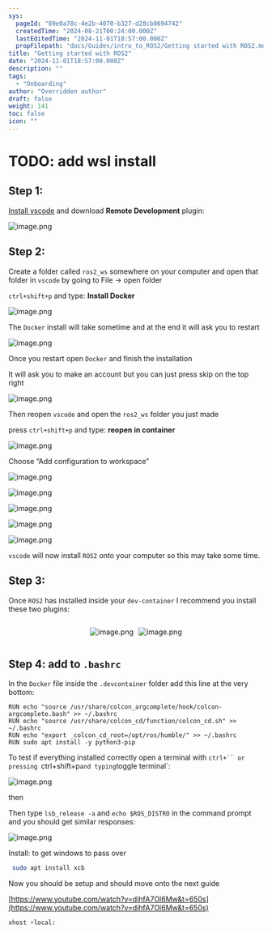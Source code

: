 ```yaml
---
sys:
  pageId: "89e0a78c-4e2b-4070-b327-d28cb0694742"
  createdTime: "2024-08-21T00:24:00.000Z"
  lastEditedTime: "2024-11-01T18:57:00.000Z"
  propFilepath: "docs/Guides/intro_to_ROS2/Getting started with ROS2.md"
title: "Getting started with ROS2"
date: "2024-11-01T18:57:00.000Z"
description: ""
tags:
  - "Onboarding"
author: "Overridden author"
draft: false
weight: 141
toc: false
icon: ""
---
```


# TODO: add wsl install

## Step 1:

[Install vscode](https://code.visualstudio.com/download) and download **Remote Development** plugin:

![image.png](https://prod-files-secure.s3.us-west-2.amazonaws.com/d518164a-d88e-44d1-a4ee-3adb3bd8bce0/efb52993-1881-4a40-b95e-6f020334f022/image.png?X-Amz-Algorithm=AWS4-HMAC-SHA256&X-Amz-Content-Sha256=UNSIGNED-PAYLOAD&X-Amz-Credential=ASIAZI2LB466TPYWZNEC%2F20250409%2Fus-west-2%2Fs3%2Faws4_request&X-Amz-Date=20250409T230802Z&X-Amz-Expires=3600&X-Amz-Security-Token=IQoJb3JpZ2luX2VjEB4aCXVzLXdlc3QtMiJGMEQCIHd1zO714c6SIxXJhg%2FtAOppLAdSdxqJRTMHEvEj3EwAAiAgZMDbS3UuRm9hdKKHp6IPSvUcjNzFsQxjbyV7DV141CqIBAiX%2F%2F%2F%2F%2F%2F%2F%2F%2F%2F8BEAAaDDYzNzQyMzE4MzgwNSIM%2FnQAzrpKhT78abstKtwDdq9jXju0LZ5%2Fh7GnQqIHa8bNgFBqMZMJKhGRmSQJe8AZXiBUhAScKJFA9uDM0oMyxD1Bhz%2BrTJoT8zlY5dlFwzR1%2BTYvm4kpO9CmmNLs3v0OoUxLdDnOE47GtB1ulUkGg4I6nRb%2BF9V2Y5LA7JyfW4LJS1Xjs2vOozDzaD%2FPgNDrNCik%2BwbkUTLSY%2BjpzMvGg8rVZ%2FWyAXLo25zD%2FQOSirEyQFR4loJx5TNVbh8cMQ%2FtrcwD0mz2NVazCeVuxRqmBI9zhGQRX0ORevICVolMzD1%2Bm1B21ZtYvqxgkqATvdTpSQvnWXcZGm4ZqFSPBA%2BbsiXMX71NSD%2FuaUsj5hf3a2vCgOAG9CTA50owkW7whBGR9dmwEWVfgwvl8g8GrYalmeA6aIWLSOuSkwgwGvYr8CH0Oo%2BkskLmx5myKcLVnjujKE80DumSIL1TrfbL5AAu%2FBwXJ6H7kqB%2BIqTUFdVUJCLx32kmCbNgyostJYJu8UdiIi9FLLonJJ6AWOKa%2BLpVh1RWKhao4ddgwle1GIK5%2BVwODjxpJ8xito%2By2SY6BfgAdqygJ8De7Gm90Rq5Z%2Br582ctJKh0iHayj5qPG7OUa8sxQFukZzC0jp%2B2bb0SUA%2BLPEXQZpP0a0eDEBYw0OPbvwY6pgEeKafuxmiEgkCjRtEA0h2vXcxbFNkcMBzKw%2FwzK1jwc0NOfp1sqUfBGwtsG3KqIJxR860HrJwF%2Fu%2F2cPgHOrABJ2FaYx5gAuI4jhL%2FdMWKtAFehtgvr1BcAb4Gn%2F2eIb8EinufzLMfJyawkmWCh9StEuV%2Bf%2FbQMmAC%2FgwgJJ1ErhUpliCvlIWyIEVgNT4ikV4YYLIT9Uzn5rSTxnulSQWsFPI7GmX4&X-Amz-Signature=e3d13f42d87cdbe1e8def03cab86fc47907452e6ddcac89e67114ef9200b97fc&X-Amz-SignedHeaders=host&x-id=GetObject)

## Step 2:

Create a folder called `ros2_ws` somewhere on your computer and open that folder in `vscode` by going to File → open folder 

`ctrl+shift+p` and type: **Install Docker**

![image.png](https://prod-files-secure.s3.us-west-2.amazonaws.com/d518164a-d88e-44d1-a4ee-3adb3bd8bce0/2269dc0e-1cd5-47ff-bceb-c04ad9b2eab0/image.png?X-Amz-Algorithm=AWS4-HMAC-SHA256&X-Amz-Content-Sha256=UNSIGNED-PAYLOAD&X-Amz-Credential=ASIAZI2LB466TPYWZNEC%2F20250409%2Fus-west-2%2Fs3%2Faws4_request&X-Amz-Date=20250409T230802Z&X-Amz-Expires=3600&X-Amz-Security-Token=IQoJb3JpZ2luX2VjEB4aCXVzLXdlc3QtMiJGMEQCIHd1zO714c6SIxXJhg%2FtAOppLAdSdxqJRTMHEvEj3EwAAiAgZMDbS3UuRm9hdKKHp6IPSvUcjNzFsQxjbyV7DV141CqIBAiX%2F%2F%2F%2F%2F%2F%2F%2F%2F%2F8BEAAaDDYzNzQyMzE4MzgwNSIM%2FnQAzrpKhT78abstKtwDdq9jXju0LZ5%2Fh7GnQqIHa8bNgFBqMZMJKhGRmSQJe8AZXiBUhAScKJFA9uDM0oMyxD1Bhz%2BrTJoT8zlY5dlFwzR1%2BTYvm4kpO9CmmNLs3v0OoUxLdDnOE47GtB1ulUkGg4I6nRb%2BF9V2Y5LA7JyfW4LJS1Xjs2vOozDzaD%2FPgNDrNCik%2BwbkUTLSY%2BjpzMvGg8rVZ%2FWyAXLo25zD%2FQOSirEyQFR4loJx5TNVbh8cMQ%2FtrcwD0mz2NVazCeVuxRqmBI9zhGQRX0ORevICVolMzD1%2Bm1B21ZtYvqxgkqATvdTpSQvnWXcZGm4ZqFSPBA%2BbsiXMX71NSD%2FuaUsj5hf3a2vCgOAG9CTA50owkW7whBGR9dmwEWVfgwvl8g8GrYalmeA6aIWLSOuSkwgwGvYr8CH0Oo%2BkskLmx5myKcLVnjujKE80DumSIL1TrfbL5AAu%2FBwXJ6H7kqB%2BIqTUFdVUJCLx32kmCbNgyostJYJu8UdiIi9FLLonJJ6AWOKa%2BLpVh1RWKhao4ddgwle1GIK5%2BVwODjxpJ8xito%2By2SY6BfgAdqygJ8De7Gm90Rq5Z%2Br582ctJKh0iHayj5qPG7OUa8sxQFukZzC0jp%2B2bb0SUA%2BLPEXQZpP0a0eDEBYw0OPbvwY6pgEeKafuxmiEgkCjRtEA0h2vXcxbFNkcMBzKw%2FwzK1jwc0NOfp1sqUfBGwtsG3KqIJxR860HrJwF%2Fu%2F2cPgHOrABJ2FaYx5gAuI4jhL%2FdMWKtAFehtgvr1BcAb4Gn%2F2eIb8EinufzLMfJyawkmWCh9StEuV%2Bf%2FbQMmAC%2FgwgJJ1ErhUpliCvlIWyIEVgNT4ikV4YYLIT9Uzn5rSTxnulSQWsFPI7GmX4&X-Amz-Signature=16bdacbd4e71171842d21d7f53ad0c542f627b2aa2228b48c1a320c8bd9b8b7e&X-Amz-SignedHeaders=host&x-id=GetObject)

The `Docker` install will take sometime and at the end it will ask you to restart

![image.png](https://prod-files-secure.s3.us-west-2.amazonaws.com/d518164a-d88e-44d1-a4ee-3adb3bd8bce0/ed233f78-be33-4b1f-b89c-9c346c0e961e/image.png?X-Amz-Algorithm=AWS4-HMAC-SHA256&X-Amz-Content-Sha256=UNSIGNED-PAYLOAD&X-Amz-Credential=ASIAZI2LB466TPYWZNEC%2F20250409%2Fus-west-2%2Fs3%2Faws4_request&X-Amz-Date=20250409T230802Z&X-Amz-Expires=3600&X-Amz-Security-Token=IQoJb3JpZ2luX2VjEB4aCXVzLXdlc3QtMiJGMEQCIHd1zO714c6SIxXJhg%2FtAOppLAdSdxqJRTMHEvEj3EwAAiAgZMDbS3UuRm9hdKKHp6IPSvUcjNzFsQxjbyV7DV141CqIBAiX%2F%2F%2F%2F%2F%2F%2F%2F%2F%2F8BEAAaDDYzNzQyMzE4MzgwNSIM%2FnQAzrpKhT78abstKtwDdq9jXju0LZ5%2Fh7GnQqIHa8bNgFBqMZMJKhGRmSQJe8AZXiBUhAScKJFA9uDM0oMyxD1Bhz%2BrTJoT8zlY5dlFwzR1%2BTYvm4kpO9CmmNLs3v0OoUxLdDnOE47GtB1ulUkGg4I6nRb%2BF9V2Y5LA7JyfW4LJS1Xjs2vOozDzaD%2FPgNDrNCik%2BwbkUTLSY%2BjpzMvGg8rVZ%2FWyAXLo25zD%2FQOSirEyQFR4loJx5TNVbh8cMQ%2FtrcwD0mz2NVazCeVuxRqmBI9zhGQRX0ORevICVolMzD1%2Bm1B21ZtYvqxgkqATvdTpSQvnWXcZGm4ZqFSPBA%2BbsiXMX71NSD%2FuaUsj5hf3a2vCgOAG9CTA50owkW7whBGR9dmwEWVfgwvl8g8GrYalmeA6aIWLSOuSkwgwGvYr8CH0Oo%2BkskLmx5myKcLVnjujKE80DumSIL1TrfbL5AAu%2FBwXJ6H7kqB%2BIqTUFdVUJCLx32kmCbNgyostJYJu8UdiIi9FLLonJJ6AWOKa%2BLpVh1RWKhao4ddgwle1GIK5%2BVwODjxpJ8xito%2By2SY6BfgAdqygJ8De7Gm90Rq5Z%2Br582ctJKh0iHayj5qPG7OUa8sxQFukZzC0jp%2B2bb0SUA%2BLPEXQZpP0a0eDEBYw0OPbvwY6pgEeKafuxmiEgkCjRtEA0h2vXcxbFNkcMBzKw%2FwzK1jwc0NOfp1sqUfBGwtsG3KqIJxR860HrJwF%2Fu%2F2cPgHOrABJ2FaYx5gAuI4jhL%2FdMWKtAFehtgvr1BcAb4Gn%2F2eIb8EinufzLMfJyawkmWCh9StEuV%2Bf%2FbQMmAC%2FgwgJJ1ErhUpliCvlIWyIEVgNT4ikV4YYLIT9Uzn5rSTxnulSQWsFPI7GmX4&X-Amz-Signature=af4e7b55202186894c0cbf81160055cd9a60f124aebc1e71b7c4cc9af5b2e9d1&X-Amz-SignedHeaders=host&x-id=GetObject)

Once you restart open `Docker` and finish the installation

It will ask you to make an account but you can just press skip on the top right

![image.png](https://prod-files-secure.s3.us-west-2.amazonaws.com/d518164a-d88e-44d1-a4ee-3adb3bd8bce0/21010ad9-1659-4fd9-9f59-9932a09b2a3d/image.png?X-Amz-Algorithm=AWS4-HMAC-SHA256&X-Amz-Content-Sha256=UNSIGNED-PAYLOAD&X-Amz-Credential=ASIAZI2LB466TPYWZNEC%2F20250409%2Fus-west-2%2Fs3%2Faws4_request&X-Amz-Date=20250409T230802Z&X-Amz-Expires=3600&X-Amz-Security-Token=IQoJb3JpZ2luX2VjEB4aCXVzLXdlc3QtMiJGMEQCIHd1zO714c6SIxXJhg%2FtAOppLAdSdxqJRTMHEvEj3EwAAiAgZMDbS3UuRm9hdKKHp6IPSvUcjNzFsQxjbyV7DV141CqIBAiX%2F%2F%2F%2F%2F%2F%2F%2F%2F%2F8BEAAaDDYzNzQyMzE4MzgwNSIM%2FnQAzrpKhT78abstKtwDdq9jXju0LZ5%2Fh7GnQqIHa8bNgFBqMZMJKhGRmSQJe8AZXiBUhAScKJFA9uDM0oMyxD1Bhz%2BrTJoT8zlY5dlFwzR1%2BTYvm4kpO9CmmNLs3v0OoUxLdDnOE47GtB1ulUkGg4I6nRb%2BF9V2Y5LA7JyfW4LJS1Xjs2vOozDzaD%2FPgNDrNCik%2BwbkUTLSY%2BjpzMvGg8rVZ%2FWyAXLo25zD%2FQOSirEyQFR4loJx5TNVbh8cMQ%2FtrcwD0mz2NVazCeVuxRqmBI9zhGQRX0ORevICVolMzD1%2Bm1B21ZtYvqxgkqATvdTpSQvnWXcZGm4ZqFSPBA%2BbsiXMX71NSD%2FuaUsj5hf3a2vCgOAG9CTA50owkW7whBGR9dmwEWVfgwvl8g8GrYalmeA6aIWLSOuSkwgwGvYr8CH0Oo%2BkskLmx5myKcLVnjujKE80DumSIL1TrfbL5AAu%2FBwXJ6H7kqB%2BIqTUFdVUJCLx32kmCbNgyostJYJu8UdiIi9FLLonJJ6AWOKa%2BLpVh1RWKhao4ddgwle1GIK5%2BVwODjxpJ8xito%2By2SY6BfgAdqygJ8De7Gm90Rq5Z%2Br582ctJKh0iHayj5qPG7OUa8sxQFukZzC0jp%2B2bb0SUA%2BLPEXQZpP0a0eDEBYw0OPbvwY6pgEeKafuxmiEgkCjRtEA0h2vXcxbFNkcMBzKw%2FwzK1jwc0NOfp1sqUfBGwtsG3KqIJxR860HrJwF%2Fu%2F2cPgHOrABJ2FaYx5gAuI4jhL%2FdMWKtAFehtgvr1BcAb4Gn%2F2eIb8EinufzLMfJyawkmWCh9StEuV%2Bf%2FbQMmAC%2FgwgJJ1ErhUpliCvlIWyIEVgNT4ikV4YYLIT9Uzn5rSTxnulSQWsFPI7GmX4&X-Amz-Signature=0ba3882f126bcda4e74d98ee3f5342b3a95dbaa6d0afdbddd3237cde47909592&X-Amz-SignedHeaders=host&x-id=GetObject)

Then reopen `vscode` and open the `ros2_ws` folder you just made

press `ctrl+shift+p` and type: **reopen in container**

![image.png](https://prod-files-secure.s3.us-west-2.amazonaws.com/d518164a-d88e-44d1-a4ee-3adb3bd8bce0/4e93b8c2-41ad-488c-8095-c74205196118/image.png?X-Amz-Algorithm=AWS4-HMAC-SHA256&X-Amz-Content-Sha256=UNSIGNED-PAYLOAD&X-Amz-Credential=ASIAZI2LB466TPYWZNEC%2F20250409%2Fus-west-2%2Fs3%2Faws4_request&X-Amz-Date=20250409T230802Z&X-Amz-Expires=3600&X-Amz-Security-Token=IQoJb3JpZ2luX2VjEB4aCXVzLXdlc3QtMiJGMEQCIHd1zO714c6SIxXJhg%2FtAOppLAdSdxqJRTMHEvEj3EwAAiAgZMDbS3UuRm9hdKKHp6IPSvUcjNzFsQxjbyV7DV141CqIBAiX%2F%2F%2F%2F%2F%2F%2F%2F%2F%2F8BEAAaDDYzNzQyMzE4MzgwNSIM%2FnQAzrpKhT78abstKtwDdq9jXju0LZ5%2Fh7GnQqIHa8bNgFBqMZMJKhGRmSQJe8AZXiBUhAScKJFA9uDM0oMyxD1Bhz%2BrTJoT8zlY5dlFwzR1%2BTYvm4kpO9CmmNLs3v0OoUxLdDnOE47GtB1ulUkGg4I6nRb%2BF9V2Y5LA7JyfW4LJS1Xjs2vOozDzaD%2FPgNDrNCik%2BwbkUTLSY%2BjpzMvGg8rVZ%2FWyAXLo25zD%2FQOSirEyQFR4loJx5TNVbh8cMQ%2FtrcwD0mz2NVazCeVuxRqmBI9zhGQRX0ORevICVolMzD1%2Bm1B21ZtYvqxgkqATvdTpSQvnWXcZGm4ZqFSPBA%2BbsiXMX71NSD%2FuaUsj5hf3a2vCgOAG9CTA50owkW7whBGR9dmwEWVfgwvl8g8GrYalmeA6aIWLSOuSkwgwGvYr8CH0Oo%2BkskLmx5myKcLVnjujKE80DumSIL1TrfbL5AAu%2FBwXJ6H7kqB%2BIqTUFdVUJCLx32kmCbNgyostJYJu8UdiIi9FLLonJJ6AWOKa%2BLpVh1RWKhao4ddgwle1GIK5%2BVwODjxpJ8xito%2By2SY6BfgAdqygJ8De7Gm90Rq5Z%2Br582ctJKh0iHayj5qPG7OUa8sxQFukZzC0jp%2B2bb0SUA%2BLPEXQZpP0a0eDEBYw0OPbvwY6pgEeKafuxmiEgkCjRtEA0h2vXcxbFNkcMBzKw%2FwzK1jwc0NOfp1sqUfBGwtsG3KqIJxR860HrJwF%2Fu%2F2cPgHOrABJ2FaYx5gAuI4jhL%2FdMWKtAFehtgvr1BcAb4Gn%2F2eIb8EinufzLMfJyawkmWCh9StEuV%2Bf%2FbQMmAC%2FgwgJJ1ErhUpliCvlIWyIEVgNT4ikV4YYLIT9Uzn5rSTxnulSQWsFPI7GmX4&X-Amz-Signature=2294f2fcad14cf0b11d0a2f22fc481eb655ed100994f5b4c2341a36bd1b16b3f&X-Amz-SignedHeaders=host&x-id=GetObject)

Choose “Add configuration to workspace”

![image.png](https://prod-files-secure.s3.us-west-2.amazonaws.com/d518164a-d88e-44d1-a4ee-3adb3bd8bce0/9560b282-5060-4989-ba37-97e7b2c22476/image.png?X-Amz-Algorithm=AWS4-HMAC-SHA256&X-Amz-Content-Sha256=UNSIGNED-PAYLOAD&X-Amz-Credential=ASIAZI2LB466TPYWZNEC%2F20250409%2Fus-west-2%2Fs3%2Faws4_request&X-Amz-Date=20250409T230802Z&X-Amz-Expires=3600&X-Amz-Security-Token=IQoJb3JpZ2luX2VjEB4aCXVzLXdlc3QtMiJGMEQCIHd1zO714c6SIxXJhg%2FtAOppLAdSdxqJRTMHEvEj3EwAAiAgZMDbS3UuRm9hdKKHp6IPSvUcjNzFsQxjbyV7DV141CqIBAiX%2F%2F%2F%2F%2F%2F%2F%2F%2F%2F8BEAAaDDYzNzQyMzE4MzgwNSIM%2FnQAzrpKhT78abstKtwDdq9jXju0LZ5%2Fh7GnQqIHa8bNgFBqMZMJKhGRmSQJe8AZXiBUhAScKJFA9uDM0oMyxD1Bhz%2BrTJoT8zlY5dlFwzR1%2BTYvm4kpO9CmmNLs3v0OoUxLdDnOE47GtB1ulUkGg4I6nRb%2BF9V2Y5LA7JyfW4LJS1Xjs2vOozDzaD%2FPgNDrNCik%2BwbkUTLSY%2BjpzMvGg8rVZ%2FWyAXLo25zD%2FQOSirEyQFR4loJx5TNVbh8cMQ%2FtrcwD0mz2NVazCeVuxRqmBI9zhGQRX0ORevICVolMzD1%2Bm1B21ZtYvqxgkqATvdTpSQvnWXcZGm4ZqFSPBA%2BbsiXMX71NSD%2FuaUsj5hf3a2vCgOAG9CTA50owkW7whBGR9dmwEWVfgwvl8g8GrYalmeA6aIWLSOuSkwgwGvYr8CH0Oo%2BkskLmx5myKcLVnjujKE80DumSIL1TrfbL5AAu%2FBwXJ6H7kqB%2BIqTUFdVUJCLx32kmCbNgyostJYJu8UdiIi9FLLonJJ6AWOKa%2BLpVh1RWKhao4ddgwle1GIK5%2BVwODjxpJ8xito%2By2SY6BfgAdqygJ8De7Gm90Rq5Z%2Br582ctJKh0iHayj5qPG7OUa8sxQFukZzC0jp%2B2bb0SUA%2BLPEXQZpP0a0eDEBYw0OPbvwY6pgEeKafuxmiEgkCjRtEA0h2vXcxbFNkcMBzKw%2FwzK1jwc0NOfp1sqUfBGwtsG3KqIJxR860HrJwF%2Fu%2F2cPgHOrABJ2FaYx5gAuI4jhL%2FdMWKtAFehtgvr1BcAb4Gn%2F2eIb8EinufzLMfJyawkmWCh9StEuV%2Bf%2FbQMmAC%2FgwgJJ1ErhUpliCvlIWyIEVgNT4ikV4YYLIT9Uzn5rSTxnulSQWsFPI7GmX4&X-Amz-Signature=3dba6d7bbe01c38ef51231af5f1193fce2cbe70697a03ba59c848693947126e3&X-Amz-SignedHeaders=host&x-id=GetObject)

![image.png](https://prod-files-secure.s3.us-west-2.amazonaws.com/d518164a-d88e-44d1-a4ee-3adb3bd8bce0/2ee63f81-886b-48e8-a553-dc6e5eac99e4/image.png?X-Amz-Algorithm=AWS4-HMAC-SHA256&X-Amz-Content-Sha256=UNSIGNED-PAYLOAD&X-Amz-Credential=ASIAZI2LB466TPYWZNEC%2F20250409%2Fus-west-2%2Fs3%2Faws4_request&X-Amz-Date=20250409T230802Z&X-Amz-Expires=3600&X-Amz-Security-Token=IQoJb3JpZ2luX2VjEB4aCXVzLXdlc3QtMiJGMEQCIHd1zO714c6SIxXJhg%2FtAOppLAdSdxqJRTMHEvEj3EwAAiAgZMDbS3UuRm9hdKKHp6IPSvUcjNzFsQxjbyV7DV141CqIBAiX%2F%2F%2F%2F%2F%2F%2F%2F%2F%2F8BEAAaDDYzNzQyMzE4MzgwNSIM%2FnQAzrpKhT78abstKtwDdq9jXju0LZ5%2Fh7GnQqIHa8bNgFBqMZMJKhGRmSQJe8AZXiBUhAScKJFA9uDM0oMyxD1Bhz%2BrTJoT8zlY5dlFwzR1%2BTYvm4kpO9CmmNLs3v0OoUxLdDnOE47GtB1ulUkGg4I6nRb%2BF9V2Y5LA7JyfW4LJS1Xjs2vOozDzaD%2FPgNDrNCik%2BwbkUTLSY%2BjpzMvGg8rVZ%2FWyAXLo25zD%2FQOSirEyQFR4loJx5TNVbh8cMQ%2FtrcwD0mz2NVazCeVuxRqmBI9zhGQRX0ORevICVolMzD1%2Bm1B21ZtYvqxgkqATvdTpSQvnWXcZGm4ZqFSPBA%2BbsiXMX71NSD%2FuaUsj5hf3a2vCgOAG9CTA50owkW7whBGR9dmwEWVfgwvl8g8GrYalmeA6aIWLSOuSkwgwGvYr8CH0Oo%2BkskLmx5myKcLVnjujKE80DumSIL1TrfbL5AAu%2FBwXJ6H7kqB%2BIqTUFdVUJCLx32kmCbNgyostJYJu8UdiIi9FLLonJJ6AWOKa%2BLpVh1RWKhao4ddgwle1GIK5%2BVwODjxpJ8xito%2By2SY6BfgAdqygJ8De7Gm90Rq5Z%2Br582ctJKh0iHayj5qPG7OUa8sxQFukZzC0jp%2B2bb0SUA%2BLPEXQZpP0a0eDEBYw0OPbvwY6pgEeKafuxmiEgkCjRtEA0h2vXcxbFNkcMBzKw%2FwzK1jwc0NOfp1sqUfBGwtsG3KqIJxR860HrJwF%2Fu%2F2cPgHOrABJ2FaYx5gAuI4jhL%2FdMWKtAFehtgvr1BcAb4Gn%2F2eIb8EinufzLMfJyawkmWCh9StEuV%2Bf%2FbQMmAC%2FgwgJJ1ErhUpliCvlIWyIEVgNT4ikV4YYLIT9Uzn5rSTxnulSQWsFPI7GmX4&X-Amz-Signature=f97756f962fa55795214ba41c88de728b6efab4d51d8e92c6ac4e0751e522249&X-Amz-SignedHeaders=host&x-id=GetObject)

![image.png](https://prod-files-secure.s3.us-west-2.amazonaws.com/d518164a-d88e-44d1-a4ee-3adb3bd8bce0/ae1580b2-b048-407e-aed9-b584224a7a04/image.png?X-Amz-Algorithm=AWS4-HMAC-SHA256&X-Amz-Content-Sha256=UNSIGNED-PAYLOAD&X-Amz-Credential=ASIAZI2LB466TPYWZNEC%2F20250409%2Fus-west-2%2Fs3%2Faws4_request&X-Amz-Date=20250409T230802Z&X-Amz-Expires=3600&X-Amz-Security-Token=IQoJb3JpZ2luX2VjEB4aCXVzLXdlc3QtMiJGMEQCIHd1zO714c6SIxXJhg%2FtAOppLAdSdxqJRTMHEvEj3EwAAiAgZMDbS3UuRm9hdKKHp6IPSvUcjNzFsQxjbyV7DV141CqIBAiX%2F%2F%2F%2F%2F%2F%2F%2F%2F%2F8BEAAaDDYzNzQyMzE4MzgwNSIM%2FnQAzrpKhT78abstKtwDdq9jXju0LZ5%2Fh7GnQqIHa8bNgFBqMZMJKhGRmSQJe8AZXiBUhAScKJFA9uDM0oMyxD1Bhz%2BrTJoT8zlY5dlFwzR1%2BTYvm4kpO9CmmNLs3v0OoUxLdDnOE47GtB1ulUkGg4I6nRb%2BF9V2Y5LA7JyfW4LJS1Xjs2vOozDzaD%2FPgNDrNCik%2BwbkUTLSY%2BjpzMvGg8rVZ%2FWyAXLo25zD%2FQOSirEyQFR4loJx5TNVbh8cMQ%2FtrcwD0mz2NVazCeVuxRqmBI9zhGQRX0ORevICVolMzD1%2Bm1B21ZtYvqxgkqATvdTpSQvnWXcZGm4ZqFSPBA%2BbsiXMX71NSD%2FuaUsj5hf3a2vCgOAG9CTA50owkW7whBGR9dmwEWVfgwvl8g8GrYalmeA6aIWLSOuSkwgwGvYr8CH0Oo%2BkskLmx5myKcLVnjujKE80DumSIL1TrfbL5AAu%2FBwXJ6H7kqB%2BIqTUFdVUJCLx32kmCbNgyostJYJu8UdiIi9FLLonJJ6AWOKa%2BLpVh1RWKhao4ddgwle1GIK5%2BVwODjxpJ8xito%2By2SY6BfgAdqygJ8De7Gm90Rq5Z%2Br582ctJKh0iHayj5qPG7OUa8sxQFukZzC0jp%2B2bb0SUA%2BLPEXQZpP0a0eDEBYw0OPbvwY6pgEeKafuxmiEgkCjRtEA0h2vXcxbFNkcMBzKw%2FwzK1jwc0NOfp1sqUfBGwtsG3KqIJxR860HrJwF%2Fu%2F2cPgHOrABJ2FaYx5gAuI4jhL%2FdMWKtAFehtgvr1BcAb4Gn%2F2eIb8EinufzLMfJyawkmWCh9StEuV%2Bf%2FbQMmAC%2FgwgJJ1ErhUpliCvlIWyIEVgNT4ikV4YYLIT9Uzn5rSTxnulSQWsFPI7GmX4&X-Amz-Signature=c008db0cc8a66c2be574b51105a9f1080fbc4b14e81a30f7d7245c576250f0bb&X-Amz-SignedHeaders=host&x-id=GetObject)

![image.png](https://prod-files-secure.s3.us-west-2.amazonaws.com/d518164a-d88e-44d1-a4ee-3adb3bd8bce0/53255b28-f75e-430f-b9e3-c0ac8577e42b/image.png?X-Amz-Algorithm=AWS4-HMAC-SHA256&X-Amz-Content-Sha256=UNSIGNED-PAYLOAD&X-Amz-Credential=ASIAZI2LB466TPYWZNEC%2F20250409%2Fus-west-2%2Fs3%2Faws4_request&X-Amz-Date=20250409T230802Z&X-Amz-Expires=3600&X-Amz-Security-Token=IQoJb3JpZ2luX2VjEB4aCXVzLXdlc3QtMiJGMEQCIHd1zO714c6SIxXJhg%2FtAOppLAdSdxqJRTMHEvEj3EwAAiAgZMDbS3UuRm9hdKKHp6IPSvUcjNzFsQxjbyV7DV141CqIBAiX%2F%2F%2F%2F%2F%2F%2F%2F%2F%2F8BEAAaDDYzNzQyMzE4MzgwNSIM%2FnQAzrpKhT78abstKtwDdq9jXju0LZ5%2Fh7GnQqIHa8bNgFBqMZMJKhGRmSQJe8AZXiBUhAScKJFA9uDM0oMyxD1Bhz%2BrTJoT8zlY5dlFwzR1%2BTYvm4kpO9CmmNLs3v0OoUxLdDnOE47GtB1ulUkGg4I6nRb%2BF9V2Y5LA7JyfW4LJS1Xjs2vOozDzaD%2FPgNDrNCik%2BwbkUTLSY%2BjpzMvGg8rVZ%2FWyAXLo25zD%2FQOSirEyQFR4loJx5TNVbh8cMQ%2FtrcwD0mz2NVazCeVuxRqmBI9zhGQRX0ORevICVolMzD1%2Bm1B21ZtYvqxgkqATvdTpSQvnWXcZGm4ZqFSPBA%2BbsiXMX71NSD%2FuaUsj5hf3a2vCgOAG9CTA50owkW7whBGR9dmwEWVfgwvl8g8GrYalmeA6aIWLSOuSkwgwGvYr8CH0Oo%2BkskLmx5myKcLVnjujKE80DumSIL1TrfbL5AAu%2FBwXJ6H7kqB%2BIqTUFdVUJCLx32kmCbNgyostJYJu8UdiIi9FLLonJJ6AWOKa%2BLpVh1RWKhao4ddgwle1GIK5%2BVwODjxpJ8xito%2By2SY6BfgAdqygJ8De7Gm90Rq5Z%2Br582ctJKh0iHayj5qPG7OUa8sxQFukZzC0jp%2B2bb0SUA%2BLPEXQZpP0a0eDEBYw0OPbvwY6pgEeKafuxmiEgkCjRtEA0h2vXcxbFNkcMBzKw%2FwzK1jwc0NOfp1sqUfBGwtsG3KqIJxR860HrJwF%2Fu%2F2cPgHOrABJ2FaYx5gAuI4jhL%2FdMWKtAFehtgvr1BcAb4Gn%2F2eIb8EinufzLMfJyawkmWCh9StEuV%2Bf%2FbQMmAC%2FgwgJJ1ErhUpliCvlIWyIEVgNT4ikV4YYLIT9Uzn5rSTxnulSQWsFPI7GmX4&X-Amz-Signature=953ec00f5359d4632beb77ece544f81af721179cee6e963bf84fd452ce1fdec5&X-Amz-SignedHeaders=host&x-id=GetObject)

![image.png](https://prod-files-secure.s3.us-west-2.amazonaws.com/d518164a-d88e-44d1-a4ee-3adb3bd8bce0/7c562767-5af9-4ffb-97d1-327bcdf4ee00/image.png?X-Amz-Algorithm=AWS4-HMAC-SHA256&X-Amz-Content-Sha256=UNSIGNED-PAYLOAD&X-Amz-Credential=ASIAZI2LB466TPYWZNEC%2F20250409%2Fus-west-2%2Fs3%2Faws4_request&X-Amz-Date=20250409T230802Z&X-Amz-Expires=3600&X-Amz-Security-Token=IQoJb3JpZ2luX2VjEB4aCXVzLXdlc3QtMiJGMEQCIHd1zO714c6SIxXJhg%2FtAOppLAdSdxqJRTMHEvEj3EwAAiAgZMDbS3UuRm9hdKKHp6IPSvUcjNzFsQxjbyV7DV141CqIBAiX%2F%2F%2F%2F%2F%2F%2F%2F%2F%2F8BEAAaDDYzNzQyMzE4MzgwNSIM%2FnQAzrpKhT78abstKtwDdq9jXju0LZ5%2Fh7GnQqIHa8bNgFBqMZMJKhGRmSQJe8AZXiBUhAScKJFA9uDM0oMyxD1Bhz%2BrTJoT8zlY5dlFwzR1%2BTYvm4kpO9CmmNLs3v0OoUxLdDnOE47GtB1ulUkGg4I6nRb%2BF9V2Y5LA7JyfW4LJS1Xjs2vOozDzaD%2FPgNDrNCik%2BwbkUTLSY%2BjpzMvGg8rVZ%2FWyAXLo25zD%2FQOSirEyQFR4loJx5TNVbh8cMQ%2FtrcwD0mz2NVazCeVuxRqmBI9zhGQRX0ORevICVolMzD1%2Bm1B21ZtYvqxgkqATvdTpSQvnWXcZGm4ZqFSPBA%2BbsiXMX71NSD%2FuaUsj5hf3a2vCgOAG9CTA50owkW7whBGR9dmwEWVfgwvl8g8GrYalmeA6aIWLSOuSkwgwGvYr8CH0Oo%2BkskLmx5myKcLVnjujKE80DumSIL1TrfbL5AAu%2FBwXJ6H7kqB%2BIqTUFdVUJCLx32kmCbNgyostJYJu8UdiIi9FLLonJJ6AWOKa%2BLpVh1RWKhao4ddgwle1GIK5%2BVwODjxpJ8xito%2By2SY6BfgAdqygJ8De7Gm90Rq5Z%2Br582ctJKh0iHayj5qPG7OUa8sxQFukZzC0jp%2B2bb0SUA%2BLPEXQZpP0a0eDEBYw0OPbvwY6pgEeKafuxmiEgkCjRtEA0h2vXcxbFNkcMBzKw%2FwzK1jwc0NOfp1sqUfBGwtsG3KqIJxR860HrJwF%2Fu%2F2cPgHOrABJ2FaYx5gAuI4jhL%2FdMWKtAFehtgvr1BcAb4Gn%2F2eIb8EinufzLMfJyawkmWCh9StEuV%2Bf%2FbQMmAC%2FgwgJJ1ErhUpliCvlIWyIEVgNT4ikV4YYLIT9Uzn5rSTxnulSQWsFPI7GmX4&X-Amz-Signature=07968e9046dd0724cc28b8c9745432f3fa44a352d30fd2dfe3836857f934ff37&X-Amz-SignedHeaders=host&x-id=GetObject)

`vscode` will now install `ROS2` onto your computer so this may take some time.

## Step 3:

Once `ROS2` has installed inside your `dev-container` I recommend you install these two plugins:

<div style="display: flex;flex-direction: row; column-gap:10px; max-width: 630px;justify-content: center;">
<div>

![image.png](https://prod-files-secure.s3.us-west-2.amazonaws.com/d518164a-d88e-44d1-a4ee-3adb3bd8bce0/3fc3d550-5a54-4ba1-ba6b-faa01cdb7369/image.png?X-Amz-Algorithm=AWS4-HMAC-SHA256&X-Amz-Content-Sha256=UNSIGNED-PAYLOAD&X-Amz-Credential=ASIAZI2LB4662QB7W4NF%2F20250409%2Fus-west-2%2Fs3%2Faws4_request&X-Amz-Date=20250409T230806Z&X-Amz-Expires=3600&X-Amz-Security-Token=IQoJb3JpZ2luX2VjEB4aCXVzLXdlc3QtMiJIMEYCIQDYHPpExkQFUYYIzSf6ACnG2xlcmHjRpKMPaTc1H%2BVDkwIhANgU%2FfBMg%2FquJimw8NgMyoXQnaaebpNE%2FqazGBkWEQ7bKogECJf%2F%2F%2F%2F%2F%2F%2F%2F%2F%2FwEQABoMNjM3NDIzMTgzODA1Igx8bmscf%2F47M2w%2F2Ygq3APBbhqdnwf8w7b8E%2BRsg6lag20wfiAaTIi4rvFB16gtrmQYVTfR%2F5aB88eCkSN1gBCX0cJ6D2NbKlrrQv20BCKethh5a1NhX2YV%2BSj5SPfGp2%2Bgo5VXj3K4O52JR9eFVIE85sCVG%2FK9yGkFTQXcLSZD3%2FY3qSLiPiBd7LhbD4pBY5zy0ADqdI7uNqf6lxSQRyOHEzBTcYs%2FnG20UK%2FvygMs13VSRyrypU6X4jk%2F2tnkVQpVP5KGMBdciox0KbyssXuIhlkxty6IuJkNSZUNRP9tFvjTNiupNmPcAYeUWeB6yu85RuRjk8SJMhKs38xsNMwmfCkBn3dD%2F3petW5VMetH3KJ%2FlYpsNGaTGTHXZ%2BIrypQ3CzKFhQb5ybq76I%2BTEVgNnVsvhuvsNTiHqyTjATfyXKHIHRfqOHR%2B4I8UM4KcSK08i4bIHmc9UT1kXhE3UNt%2BymEZBgJ9BIZkUH260%2FYiUmseo3CFJk3yfXWtuC5K8zXAUQopocj9IWbvFjmbbVhJf3nPOpqCzIZX46%2FYnTwHZN9o3vTr5l1rkXUFwdV83EERiITsA9vx97NoWxobdZjOOuJaxBeAYjnENRw0%2Bhy7DIXHGPaxzEzwqbLI1adFaGefvcD%2FRIpn%2BHJUrzC949u%2FBjqkATGjoEmegax3ThZNEBakdtjgnYzLdIYD1JV6YKYXbMkcxuMCOG%2Fq89SaoVJKaiXe4E77Al6paMADtxPBH46PO%2Fnmx%2FpEHD17TftxzVBvvuX0sLfW6oJKdMJR1yaVq18QHamW0qmYRqkHeR4CtKtwRHS7MtZPgFCtLeDxUhpi%2BWsmmCd8uxA4gi2zF9butj7US%2BYtAA9QukoIKE1%2F7VqMf202gvev&X-Amz-Signature=16672d5bc6ec41b5037d47e58eb4ee2bceba5b27e0fe2f009b06965a21337a3f&X-Amz-SignedHeaders=host&x-id=GetObject)

</div>
<div>

![image.png](https://prod-files-secure.s3.us-west-2.amazonaws.com/d518164a-d88e-44d1-a4ee-3adb3bd8bce0/d994cc66-13c2-4093-a5a3-f84cf4601a82/image.png?X-Amz-Algorithm=AWS4-HMAC-SHA256&X-Amz-Content-Sha256=UNSIGNED-PAYLOAD&X-Amz-Credential=ASIAZI2LB466ZHIIBMHT%2F20250409%2Fus-west-2%2Fs3%2Faws4_request&X-Amz-Date=20250409T230809Z&X-Amz-Expires=3600&X-Amz-Security-Token=IQoJb3JpZ2luX2VjEB4aCXVzLXdlc3QtMiJHMEUCIQCTGm%2BCxwBtvIOSOX6xdATWHPHqEra6tUMRU9EN4WbPDgIgWnZ%2FiF5lF%2FgIE%2BHZ0ivrzxGo164xSH6RiuxkXHAyOd8qiAQIl%2F%2F%2F%2F%2F%2F%2F%2F%2F%2F%2FARAAGgw2Mzc0MjMxODM4MDUiDJ0q5ytmp0R2JpoR7ircAzJakL6JIxxlhmELYrWvDlD2%2BzS%2F%2BXMRoZ18FsGbdHIkBHKWnKqJC77HyKsBiQJgYEURVG0xEIRExEvs5eDmcVbdNb8clLikWmLjNSKA2AdzjBM1K3UdR6KTp9xfwXMtPlgOPY3Yh1fyJQPSPdPrXWfRJQ8BqXuorAYo9Z58a2AnvwQLf8rRn6Vv%2F9Ze4QKZt0Gp91bfNPSxR4eAeHdCGWlIJtX7PmLhBO4h0v7BnJx43vpggF19NIfBzY0NW%2BWHBH7m34GrRPrE1pV6wxtKsf7ASFUsIhnQcQWVU8MDv7dolMIcGcQ3ObVcsZ9p9cigeZNs7lbK1d34Aff5IUgYm1uBhQrd7ASUp%2FpuKO066WziLMSAjoSZhbnF2RQr79qk0aiEOKGt1s0wrs6yDWnm51GptbJg93DPHm3rkjONQ4tLpbEbB8yU07zAp7lXZnJnQnWntWJSyy1Ok0qXFW1P6yOqPZhSOTaveRb6k8KmhHITFiJNxL4EAOoniERvFnVSUE8KSgE5B1P%2Fkwq%2BOliLDB2pYCFJ5zpkabkak6gWbs%2Bz00GIJ1sffQUsH9qbChSlNDf6hyABi%2FRPg5E%2Fn%2FvyGdQd0%2B50hOVe%2BoHj9IkMLQSALqN5cJ4ymu5VvXDmMPvi278GOqUBo%2FDxeJLqp%2F3C7wXu8wJXu%2F5b0TrdPaMEy%2Bp0rXiTfrKFFzPhw%2FBLY3aHd0iOaIdO5T6x%2FIyAPI%2FaXOr324nOLYogwxQd8HsqGpfyoIs%2FX2iKQTpW5wTyE9nn2hm%2FW3VqyBfxKWbSqP9pcBup5jQkz4H0xCVRGar8Nj4iFQF609N%2BO6pcGQikxg%2F08S9vNtYYaOddf1CG3akipkYaVzGNnL5pEXtQ&X-Amz-Signature=43ce4d1c97a876781a7555771bf031b9a8dc86f0155029af6775d5e896a10fba&X-Amz-SignedHeaders=host&x-id=GetObject)

</div>
</div>

## Step 4: add to `.bashrc`

In the `Docker` file inside the `.devcontainer` folder add this line at the very bottom: 

```docker
RUN echo "source /usr/share/colcon_argcomplete/hook/colcon-argcomplete.bash" >> ~/.bashrc
RUN echo "source /usr/share/colcon_cd/function/colcon_cd.sh" >> ~/.bashrc
RUN echo "export _colcon_cd_root=/opt/ros/humble/" >> ~/.bashrc
RUN sudo apt install -y python3-pip 
```

To test if everything installed correctly open a terminal with `ctrl+`` or pressing `ctrl+shift+p` and typing `toggle terminal`:

![image.png](https://prod-files-secure.s3.us-west-2.amazonaws.com/d518164a-d88e-44d1-a4ee-3adb3bd8bce0/6a4943d8-b04e-4c02-9a58-775f3384d1a5/image.png?X-Amz-Algorithm=AWS4-HMAC-SHA256&X-Amz-Content-Sha256=UNSIGNED-PAYLOAD&X-Amz-Credential=ASIAZI2LB466TPYWZNEC%2F20250409%2Fus-west-2%2Fs3%2Faws4_request&X-Amz-Date=20250409T230802Z&X-Amz-Expires=3600&X-Amz-Security-Token=IQoJb3JpZ2luX2VjEB4aCXVzLXdlc3QtMiJGMEQCIHd1zO714c6SIxXJhg%2FtAOppLAdSdxqJRTMHEvEj3EwAAiAgZMDbS3UuRm9hdKKHp6IPSvUcjNzFsQxjbyV7DV141CqIBAiX%2F%2F%2F%2F%2F%2F%2F%2F%2F%2F8BEAAaDDYzNzQyMzE4MzgwNSIM%2FnQAzrpKhT78abstKtwDdq9jXju0LZ5%2Fh7GnQqIHa8bNgFBqMZMJKhGRmSQJe8AZXiBUhAScKJFA9uDM0oMyxD1Bhz%2BrTJoT8zlY5dlFwzR1%2BTYvm4kpO9CmmNLs3v0OoUxLdDnOE47GtB1ulUkGg4I6nRb%2BF9V2Y5LA7JyfW4LJS1Xjs2vOozDzaD%2FPgNDrNCik%2BwbkUTLSY%2BjpzMvGg8rVZ%2FWyAXLo25zD%2FQOSirEyQFR4loJx5TNVbh8cMQ%2FtrcwD0mz2NVazCeVuxRqmBI9zhGQRX0ORevICVolMzD1%2Bm1B21ZtYvqxgkqATvdTpSQvnWXcZGm4ZqFSPBA%2BbsiXMX71NSD%2FuaUsj5hf3a2vCgOAG9CTA50owkW7whBGR9dmwEWVfgwvl8g8GrYalmeA6aIWLSOuSkwgwGvYr8CH0Oo%2BkskLmx5myKcLVnjujKE80DumSIL1TrfbL5AAu%2FBwXJ6H7kqB%2BIqTUFdVUJCLx32kmCbNgyostJYJu8UdiIi9FLLonJJ6AWOKa%2BLpVh1RWKhao4ddgwle1GIK5%2BVwODjxpJ8xito%2By2SY6BfgAdqygJ8De7Gm90Rq5Z%2Br582ctJKh0iHayj5qPG7OUa8sxQFukZzC0jp%2B2bb0SUA%2BLPEXQZpP0a0eDEBYw0OPbvwY6pgEeKafuxmiEgkCjRtEA0h2vXcxbFNkcMBzKw%2FwzK1jwc0NOfp1sqUfBGwtsG3KqIJxR860HrJwF%2Fu%2F2cPgHOrABJ2FaYx5gAuI4jhL%2FdMWKtAFehtgvr1BcAb4Gn%2F2eIb8EinufzLMfJyawkmWCh9StEuV%2Bf%2FbQMmAC%2FgwgJJ1ErhUpliCvlIWyIEVgNT4ikV4YYLIT9Uzn5rSTxnulSQWsFPI7GmX4&X-Amz-Signature=e7e7c30a6f6e69e8dca5fece6241dfc9354a20ccf9d8730703e7989d112aea82&X-Amz-SignedHeaders=host&x-id=GetObject)

then 

Then type `lsb_release -a` and `echo $ROS_DISTRO` in the command prompt and you should get similar responses:

![image.png](https://prod-files-secure.s3.us-west-2.amazonaws.com/d518164a-d88e-44d1-a4ee-3adb3bd8bce0/3e635dec-a805-4e85-8b9e-d000e5b71a4e/image.png?X-Amz-Algorithm=AWS4-HMAC-SHA256&X-Amz-Content-Sha256=UNSIGNED-PAYLOAD&X-Amz-Credential=ASIAZI2LB466TPYWZNEC%2F20250409%2Fus-west-2%2Fs3%2Faws4_request&X-Amz-Date=20250409T230802Z&X-Amz-Expires=3600&X-Amz-Security-Token=IQoJb3JpZ2luX2VjEB4aCXVzLXdlc3QtMiJGMEQCIHd1zO714c6SIxXJhg%2FtAOppLAdSdxqJRTMHEvEj3EwAAiAgZMDbS3UuRm9hdKKHp6IPSvUcjNzFsQxjbyV7DV141CqIBAiX%2F%2F%2F%2F%2F%2F%2F%2F%2F%2F8BEAAaDDYzNzQyMzE4MzgwNSIM%2FnQAzrpKhT78abstKtwDdq9jXju0LZ5%2Fh7GnQqIHa8bNgFBqMZMJKhGRmSQJe8AZXiBUhAScKJFA9uDM0oMyxD1Bhz%2BrTJoT8zlY5dlFwzR1%2BTYvm4kpO9CmmNLs3v0OoUxLdDnOE47GtB1ulUkGg4I6nRb%2BF9V2Y5LA7JyfW4LJS1Xjs2vOozDzaD%2FPgNDrNCik%2BwbkUTLSY%2BjpzMvGg8rVZ%2FWyAXLo25zD%2FQOSirEyQFR4loJx5TNVbh8cMQ%2FtrcwD0mz2NVazCeVuxRqmBI9zhGQRX0ORevICVolMzD1%2Bm1B21ZtYvqxgkqATvdTpSQvnWXcZGm4ZqFSPBA%2BbsiXMX71NSD%2FuaUsj5hf3a2vCgOAG9CTA50owkW7whBGR9dmwEWVfgwvl8g8GrYalmeA6aIWLSOuSkwgwGvYr8CH0Oo%2BkskLmx5myKcLVnjujKE80DumSIL1TrfbL5AAu%2FBwXJ6H7kqB%2BIqTUFdVUJCLx32kmCbNgyostJYJu8UdiIi9FLLonJJ6AWOKa%2BLpVh1RWKhao4ddgwle1GIK5%2BVwODjxpJ8xito%2By2SY6BfgAdqygJ8De7Gm90Rq5Z%2Br582ctJKh0iHayj5qPG7OUa8sxQFukZzC0jp%2B2bb0SUA%2BLPEXQZpP0a0eDEBYw0OPbvwY6pgEeKafuxmiEgkCjRtEA0h2vXcxbFNkcMBzKw%2FwzK1jwc0NOfp1sqUfBGwtsG3KqIJxR860HrJwF%2Fu%2F2cPgHOrABJ2FaYx5gAuI4jhL%2FdMWKtAFehtgvr1BcAb4Gn%2F2eIb8EinufzLMfJyawkmWCh9StEuV%2Bf%2FbQMmAC%2FgwgJJ1ErhUpliCvlIWyIEVgNT4ikV4YYLIT9Uzn5rSTxnulSQWsFPI7GmX4&X-Amz-Signature=1781a5a80bfc701df3454a8452ed1a1137efeb548064fb179114913a67d5d5cf&X-Amz-SignedHeaders=host&x-id=GetObject)

Install:  to get windows to pass over

```bash
 sudo apt install xcb
```

Now you should be setup and should move onto the next guide 

[https://www.youtube.com/watch?v=dihfA7Ol6Mw&t=650s](https://www.youtube.com/watch?v=dihfA7Ol6Mw&t=650s)

```python
xhost +local:
```

